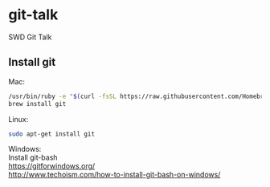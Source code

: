 # git-talk
SWD Git Talk  
  
## Install git   
Mac:  
```bash
/usr/bin/ruby -e "$(curl -fsSL https://raw.githubusercontent.com/Homebrew/install/master/install)"
brew install git
```
Linux:  
```bash
sudo apt-get install git
```
Windows:    
Install git-bash      
https://gitforwindows.org/    
http://www.techoism.com/how-to-install-git-bash-on-windows/     
  
  



